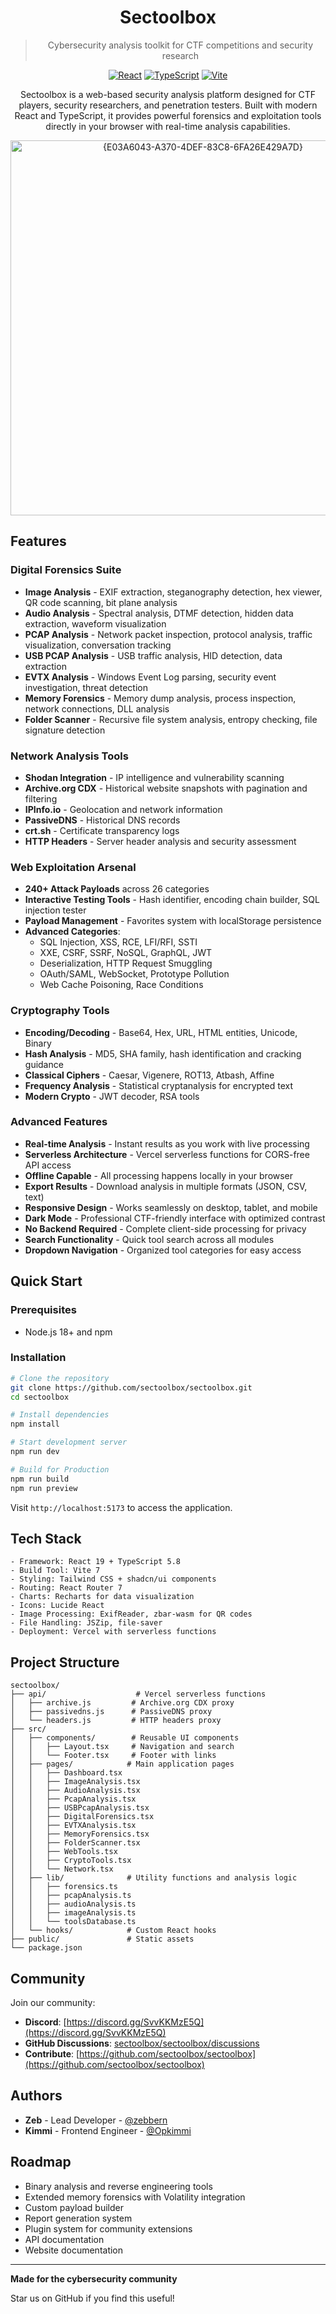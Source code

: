 <div align="center">

# Sectoolbox

> Cybersecurity analysis toolkit for CTF competitions and security research

[![React](https://img.shields.io/badge/React-19.1-61DAFB?logo=react)](https://react.dev)
[![TypeScript](https://img.shields.io/badge/TypeScript-5.8-3178C6?logo=typescript)](https://www.typescriptlang.org/)
[![Vite](https://img.shields.io/badge/Vite-7.1-646CFF?logo=vite)](https://vitejs.dev)

Sectoolbox is a web-based security analysis platform designed for CTF players, security researchers, and penetration testers. Built with modern React and TypeScript, it provides powerful forensics and exploitation tools directly in your browser with real-time analysis capabilities.

<img width="600" height="600" alt="{E03A6043-A370-4DEF-83C8-6FA26E429A7D}" src="https://github.com/user-attachments/assets/58957240-cff9-43a8-b14b-c4e11a27eff8" />

</div>

## Features

### Digital Forensics Suite
- **Image Analysis** - EXIF extraction, steganography detection, hex viewer, QR code scanning, bit plane analysis
- **Audio Analysis** - Spectral analysis, DTMF detection, hidden data extraction, waveform visualization
- **PCAP Analysis** - Network packet inspection, protocol analysis, traffic visualization, conversation tracking
- **USB PCAP Analysis** - USB traffic analysis, HID detection, data extraction
- **EVTX Analysis** - Windows Event Log parsing, security event investigation, threat detection
- **Memory Forensics** - Memory dump analysis, process inspection, network connections, DLL analysis
- **Folder Scanner** - Recursive file system analysis, entropy checking, file signature detection

### Network Analysis Tools
- **Shodan Integration** - IP intelligence and vulnerability scanning
- **Archive.org CDX** - Historical website snapshots with pagination and filtering
- **IPInfo.io** - Geolocation and network information
- **PassiveDNS** - Historical DNS records
- **crt.sh** - Certificate transparency logs
- **HTTP Headers** - Server header analysis and security assessment

### Web Exploitation Arsenal
- **240+ Attack Payloads** across 26 categories
- **Interactive Testing Tools** - Hash identifier, encoding chain builder, SQL injection tester
- **Payload Management** - Favorites system with localStorage persistence
- **Advanced Categories**:
  - SQL Injection, XSS, RCE, LFI/RFI, SSTI
  - XXE, CSRF, SSRF, NoSQL, GraphQL, JWT
  - Deserialization, HTTP Request Smuggling
  - OAuth/SAML, WebSocket, Prototype Pollution
  - Web Cache Poisoning, Race Conditions

### Cryptography Tools
- **Encoding/Decoding** - Base64, Hex, URL, HTML entities, Unicode, Binary
- **Hash Analysis** - MD5, SHA family, hash identification and cracking guidance
- **Classical Ciphers** - Caesar, Vigenere, ROT13, Atbash, Affine
- **Frequency Analysis** - Statistical cryptanalysis for encrypted text
- **Modern Crypto** - JWT decoder, RSA tools

### Advanced Features
- **Real-time Analysis** - Instant results as you work with live processing
- **Serverless Architecture** - Vercel serverless functions for CORS-free API access
- **Offline Capable** - All processing happens locally in your browser
- **Export Results** - Download analysis in multiple formats (JSON, CSV, text)
- **Responsive Design** - Works seamlessly on desktop, tablet, and mobile
- **Dark Mode** - Professional CTF-friendly interface with optimized contrast
- **No Backend Required** - Complete client-side processing for privacy
- **Search Functionality** - Quick tool search across all modules
- **Dropdown Navigation** - Organized tool categories for easy access

## Quick Start

### Prerequisites
- Node.js 18+ and npm

### Installation

```bash
# Clone the repository
git clone https://github.com/sectoolbox/sectoolbox.git
cd sectoolbox

# Install dependencies
npm install

# Start development server
npm run dev

# Build for Production
npm run build
npm run preview
```

Visit `http://localhost:5173` to access the application.

## Tech Stack

```
- Framework: React 19 + TypeScript 5.8
- Build Tool: Vite 7
- Styling: Tailwind CSS + shadcn/ui components
- Routing: React Router 7
- Charts: Recharts for data visualization
- Icons: Lucide React
- Image Processing: ExifReader, zbar-wasm for QR codes
- File Handling: JSZip, file-saver
- Deployment: Vercel with serverless functions
```

## Project Structure

```
sectoolbox/
├── api/                    # Vercel serverless functions
│   ├── archive.js         # Archive.org CDX proxy
│   ├── passivedns.js      # PassiveDNS proxy
│   └── headers.js         # HTTP headers proxy
├── src/
│   ├── components/        # Reusable UI components
│   │   ├── Layout.tsx     # Navigation and search
│   │   └── Footer.tsx     # Footer with links
│   ├── pages/            # Main application pages
│   │   ├── Dashboard.tsx
│   │   ├── ImageAnalysis.tsx
│   │   ├── AudioAnalysis.tsx
│   │   ├── PcapAnalysis.tsx
│   │   ├── USBPcapAnalysis.tsx
│   │   ├── DigitalForensics.tsx
│   │   ├── EVTXAnalysis.tsx
│   │   ├── MemoryForensics.tsx
│   │   ├── FolderScanner.tsx
│   │   ├── WebTools.tsx
│   │   ├── CryptoTools.tsx
│   │   └── Network.tsx
│   ├── lib/              # Utility functions and analysis logic
│   │   ├── forensics.ts
│   │   ├── pcapAnalysis.ts
│   │   ├── audioAnalysis.ts
│   │   ├── imageAnalysis.ts
│   │   └── toolsDatabase.ts
│   └── hooks/            # Custom React hooks
├── public/               # Static assets
└── package.json
```

## Community

Join our community:
- **Discord**: [https://discord.gg/SvvKKMzE5Q](https://discord.gg/SvvKKMzE5Q)
- **GitHub Discussions**: [sectoolbox/sectoolbox/discussions](https://github.com/sectoolbox/sectoolbox/discussions)
- **Contribute**: [https://github.com/sectoolbox/sectoolbox](https://github.com/sectoolbox/sectoolbox)

## Authors

- **Zeb** - Lead Developer - [@zebbern](https://github.com/zebbern)
- **Kimmi** - Frontend Engineer - [@Opkimmi](https://github.com/Opkimmi)

## Roadmap

- Binary analysis and reverse engineering tools
- Extended memory forensics with Volatility integration
- Custom payload builder
- Report generation system
- Plugin system for community extensions
- API documentation
- Website documentation

---

**Made for the cybersecurity community**

Star us on GitHub if you find this useful!
